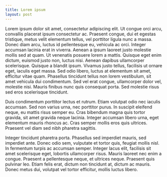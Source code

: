 ```yaml
---
title: Lorem ipsum
layout: post
---
```

Lorem ipsum dolor sit amet, consectetur adipiscing elit. Ut congue orci arcu, convallis placerat ipsum consectetur ac. Praesent congue, dui et egestas tristique, metus velit elementum tellus, vel porttitor ligula nunc a massa. Donec diam arcu, luctus id pellentesque eu, vehicula ac orci. Integer accumsan lacinia erat in viverra. Aenean a ipsum laoreet justo molestie mollis sed at quam. Ut venenatis posuere lorem a mattis. Quisque eget enim dictum, euismod justo non, luctus nisi. Aenean dapibus ullamcorper scelerisque. Quisque a blandit ipsum. Vivamus justo tellus, facilisis ut ornare eget, iaculis eget massa. Sed odio libero, luctus at elementum sit amet, efficitur vitae quam. Phasellus tincidunt tellus non lorem vestibulum, sit amet vehicula dui condimentum. Sed vel erat congue, ullamcorper dolor vel, molestie nisi. Mauris finibus nunc quis consequat porta. Sed molestie risus sed eros scelerisque tincidunt.

Duis condimentum porttitor lectus et rutrum. Etiam volutpat odio nec iaculis accumsan. Sed non varius urna, nec porttitor purus. In suscipit eleifend neque, eu mattis risus semper eu. Cras bibendum magna quis tortor gravida, sit amet gravida neque lacinia. Integer accumsan libero urna, eget elementum mauris rhoncus ac. Cras semper mollis eros quis ultrices. Praesent vel diam sed nibh pharetra sagittis.

Integer tincidunt pharetra porta. Phasellus sed imperdiet mauris, sed imperdiet ante. Donec odio sem, vulputate et tortor quis, feugiat mollis nisl. In fermentum turpis ac accumsan semper. Integer lacus elit, facilisis sit amet scelerisque eget, lobortis ullamcorper risus. Mauris laoreet nec enim a congue. Praesent a pellentesque neque, et ultrices neque. Praesent quis pulvinar leo. Etiam felis erat, dictum non tincidunt at, dictum ac mauris. Donec metus dui, volutpat vel tortor efficitur, mollis luctus libero.
